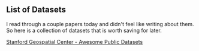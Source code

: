 ## List of Datasets

I read through a couple papers today and didn't feel like writing about them.  So here is a collection of datasets that is worth saving for later.

[Stanford Geospatial Center - Awesome Public Datasets](https://github.com/StanfordGeospatialCenter/awesome-public-datasets#imageprocessing)
